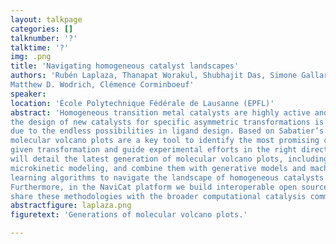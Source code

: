 ```yaml
---
layout: talkpage
categories: []
talknumber: '?'
talktime: '?'
img: .png
title: 'Navigating homogeneous catalyst landscapes'
authors: 'Rubén Laplaza, Thanapat Worakul, Shubhajit Das, Simone Gallarati,
Matthew D. Wodrich, Clémence Corminboeuf'
speaker: 
location: 'École Polytechnique Fédérale de Lausanne (EPFL)'
abstract: 'Homogeneous transition metal catalysts are highly active and selective. However,
the design of new catalysts for specific asymmetric transformations is challenging
due to the endless possibilities in ligand design. Based on Sabatier’s principle,
molecular volcano plots are a key tool to identify the most promising catalyst for a
given transformation and guide experimental efforts in the right direction. Here, we
will detail the latest generation of molecular volcano plots, including explicit
microkinetic modeling, and combine them with generative models and machine
learning algorithms to navigate the landscape of homogeneous catalysts.
Furthermore, in the NaviCat platform we build interoperable open source tools to
share these methodologies with the broader computational catalysis community.'
abstractfigure: laplaza.png
figuretext: 'Generations of molecular volcano plots.'

---
```

